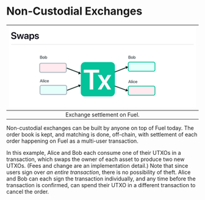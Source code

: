 Non-Custodial Exchanges
===

| ![Swap](/assets/images/fig_swaps.png) |
| :-----------------------------------: |
|     Exchange settlement on Fuel.      |

Non-custodial exchanges can be built by anyone on top of Fuel today. The order book is kept, and matching is done, off-chain, with settlement of each order happening on Fuel as a multi-user transaction.

In this example, Alice and Bob each consume one of their UTXOs in a transaction, which swaps the owner of each asset to produce two new UTXOs. (Fees and change are an implementation detail.) Note that since users sign over _an entire transaction_, there is no possibility of theft. Alice and Bob can each sign the transaction individually, and any time before the transaction is confirmed, can spend their UTXO in a different transaction to cancel the order.
